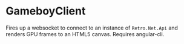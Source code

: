 # GameboyClient

Fires up a websocket to connect to an instance of `Retro.Net.Api` and renders GPU frames to an HTML5 canvas.
Requires angular-cli.
